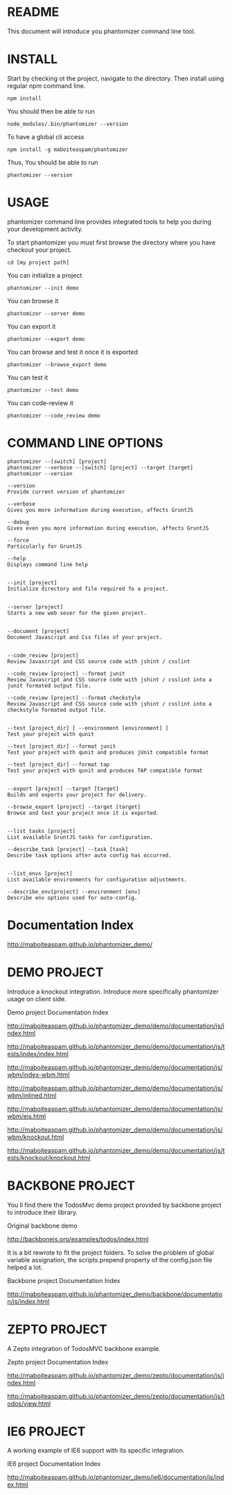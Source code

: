 README
====

This document will introduce you phantomizer command line tool.


INSTALL
====
Start by checking ot the project, navigate to the directory.
Then install using regular npm command line.

    npm install

You should then be able to run

    node_modules/.bin/phantomizer --version

To have a global cli access

    npm install -g maboiteaspam/phantomizer

Thus, You should be able to run

    phantomizer --version


USAGE
====

phantomizer command line provides integrated tools to help you during your development activity.

To start phantomizer you must first browse the directory where you have checkout your project.

    cd [my project path]

You can initialize a project

    phantomizer --init demo

You can browse it

    phantomizer --server demo

You can export it

    phantomizer --export demo

You can browse and test it once it is exported

    phantomizer --browse_export demo

You can test it

    phantomizer --test demo

You can code-review it

    phantomizer --code_review demo


COMMAND LINE OPTIONS
====

    phantomizer --[switch] [project]
    phantomizer --verbose --[switch] [project] --target [target]
    phantomizer --version

    --version
    Provide current version of phantomizer

    --verbose
    Gives you more information during execution, affects GruntJS

    --debug
    Gives even you more information during execution, affects GruntJS

    --force
    Particularly for GruntJS

    --help
    Displays command line help


    --init [project]
    Initialize directory and file required fo a project.


    --server [project]
    Starts a new web sever for the given project.


    --document [project]
    Document Javascript and Css files of your project.


    --code_review [project]
    Review Javascript and CSS source code with jshint / csslint

    --code_review [project] --format junit
    Review Javascript and CSS source code with jshint / csslint into a junit formated output file.

    --code_review [project] --format checkstyle
    Review Javascript and CSS source code with jshint / csslint into a checkstyle formated output file.


    --test [project_dir] [ --environment [environment] ]
    Test your project with qunit

    --test [project_dir] --format junit
    Test your project with qunit and produces jUnit compatible format

    --test [project_dir] --format tap
    Test your project with qunit and produces TAP compatible format


    --export [project] --target [target]
    Builds and exports your project for delivery.

    --browse_export [project] --target [target]
    Browse and test your project once it is exported.


    --list_tasks [project]
    List available GruntJS tasks for configuration.

    --describe_task [project] --task [task]
    Describe task options after auto config has occurred.


    --list_envs [project]
    List available environments for configuration adjustments.

    --describe_env[project] --environment [env]
    Describe env options used for auto-config.


Documentation Index
====

http://maboiteaspam.github.io/phantomizer_demo/


DEMO PROJECT
====

Introduce a knockout integration.
Introduce more specifically phantomizer usage on client side.

Demo project Documentation Index

http://maboiteaspam.github.io/phantomizer_demo/demo/documentation/js/index.html

http://maboiteaspam.github.io/phantomizer_demo/demo/documentation/js/tests/index/index.html

http://maboiteaspam.github.io/phantomizer_demo/demo/documentation/js/wbm/index-wbm.html

http://maboiteaspam.github.io/phantomizer_demo/demo/documentation/js/wbm/inlined.html

http://maboiteaspam.github.io/phantomizer_demo/demo/documentation/js/wbm/ejs.html

http://maboiteaspam.github.io/phantomizer_demo/demo/documentation/js/wbm/knockout.html

http://maboiteaspam.github.io/phantomizer_demo/demo/documentation/js/tests/knockout/knockout.html


BACKBONE PROJECT
====

You ll find there the TodosMvc demo project provided by backbone project to introduce their library.

Original backbone demo

http://backbonejs.org/examples/todos/index.html

It is a bit rewrote to fit the project folders.
To solve the problem of global variable assignation,
the scripts.prepend property of the config.json file helped a lot.

Backbone project Documentation Index

http://maboiteaspam.github.io/phantomizer_demo/backbone/documentation/js/index.html


ZEPTO PROJECT
====

A Zepto integration of TodosMVC backbone example.

Zepto project Documentation Index

http://maboiteaspam.github.io/phantomizer_demo/zepto/documentation/js/index.html

http://maboiteaspam.github.io/phantomizer_demo/zepto/documentation/js/todos/view.html


IE6 PROJECT
====

A working example of IE6 support with its specific integration.

IE6 project Documentation Index

http://maboiteaspam.github.io/phantomizer_demo/ie6/documentation/js/index.html




